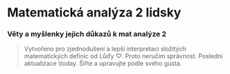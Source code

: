 # Matematická analýza 2 lidsky
### Věty a myšlenky jejich důkazů k mat analýze 2

> Vytvořeno pro zjednodušení a lepší interpretaci složitých matematických definic od Lůďy $\heartsuit$. Proto neručím správnost. Poslední aktualizace \today. Šiřte a upravujte podle svého gusta.